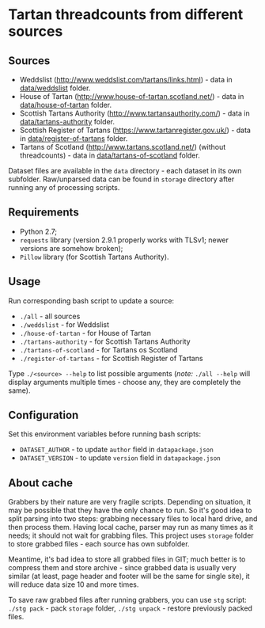 # Tartan threadcounts from different sources

## Sources

- Weddslist (http://www.weddslist.com/tartans/links.html) - 
data in [data/weddslist](data/weddslist) folder.
- House of Tartan (http://www.house-of-tartan.scotland.net/) - 
data in [data/house-of-tartan](data/house-of-tartan) folder.
- Scottish Tartans Authority (http://www.tartansauthority.com/) -
data in [data/tartans-authority](data/tartans-authority) folder.
- Scottish Register of Tartans (https://www.tartanregister.gov.uk/) -
data in [data/register-of-tartans](data/register-of-tartans) folder.
- Tartans of Scotland (http://www.tartans.scotland.net/) (without threadcounts) -
data in [data/tartans-of-scotland](data/tartans-of-scotland) folder.

Dataset files are available in the `data` directory - each dataset in its
own subfolder. Raw/unparsed data can be found in `storage` directory after 
running any of processing scripts.

## Requirements

- Python 2.7;
- `requests` library (version 2.9.1 properly works with TLSv1; 
newer versions are somehow broken);
- `Pillow` library (for Scottish Tartans Authority).

## Usage

Run corresponding bash script to update a source:

- `./all` - all sources
- `./weddslist` - for Weddslist
- `./house-of-tartan` - for House of Tartan
- `./tartans-authority` - for Scottish Tartans Authority
- `./tartans-of-scotland` - for Tartans os Scotland
- `./register-of-tartans` - for Scottish Register of Tartans

Type `./<source> --help` to list possible arguments 
(*note:* `./all --help` will display arguments multiple times - choose any,
they are completely the same).

## Configuration

Set this environment variables before running bash scripts:

- `DATASET_AUTHOR` - to update `author` field in `datapackage.json`
- `DATASET_VERSION` - to update `version` field in `datapackage.json`

## About cache

Grabbers by their nature are very fragile scripts. Depending on situation,
it may be possible that they have the only chance to run. So it's good idea
to split parsing into two steps: grabbing necessary files to local hard drive,
and then process them. Having local cache, parser may run as many times as it 
needs; it should not wait for grabbing files. This project uses `storage`
folder to store grabbed files - each source has own subfolder.

Meantime, it's bad idea to store all grabbed files in GIT; much better is to 
compress them and store archive - since grabbed data is usually very similar
(at least, page header and footer will be the same for single site), it will
reduce data size 10 and more times.

To save raw grabbed files after running grabbers, you can use `stg` script:
`./stg pack` - pack `storage` folder, `./stg unpack` - restore previously 
packed files.
